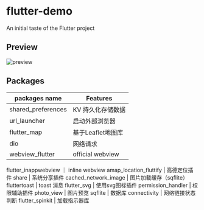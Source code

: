 # flutter-demo
An initial taste of the Flutter project

## Preview

![preview](./preview.gif)

## Packages

packages name | Features
---|---
shared_preferences | KV 持久化存储数据
url_launcher | 启动外部浏览器
flutter_map | 基于Leaflet地图库
dio | 网络请求
webview_flutter | official webview
flutter_inappwebview ｜ inline webview
amap_location_fluttify | 高德定位插件
share | 系统分享插件
cached_network_image | 图片加载缓存（sqflite）
fluttertoast | toast 消息
flutter_svg | 使用svg图标插件
permission_handler | 权限辅助插件
photo_view	| 图片预览
sqflite | 数据库
connectivity | 网络链接状态判断
flutter_spinkit | 加载指示器库